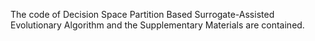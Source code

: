 The code of Decision Space Partition Based Surrogate-Assisted Evolutionary Algorithm and the Supplementary Materials are contained.
